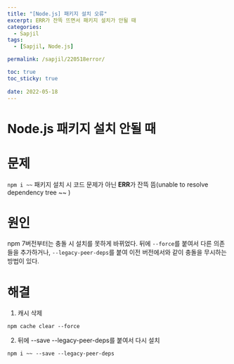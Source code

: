 ```yaml
---
title: "[Node.js] 패키지 설치 오류"
excerpt: ERR가 잔뜩 뜨면서 패키지 설치가 안될 때
categories:
  - Sapjil
tags:
  - [Sapjil, Node.js]

permalink: /sapjil/220518error/

toc: true
toc_sticky: true
 
date: 2022-05-18
---
```


# Node.js 패키지 설치 안될 때
# 문제
`npm i ~~` 패키지 설치 시 코드 문제가 아닌 **ERR**가 잔뜩 뜸(unable to resolve dependency tree ~~ )
# 원인
npm 7버전부터는 충돌 시 설치를 못하게 바뀌었다. 뒤에 `--force`를 붙여서 다른 의존들을 추가하거나, `--legacy-peer-deps`를 붙여 이전 버전에서와 같이 충돌을 무시하는 방법이 있다. 
# 해결
1. 캐시 삭제
```
npm cache clear --force
```
2. 뒤에 --save --legacy-peer-deps를 붙여서 다시 설치
```
npm i ~~ --save --legacy-peer-deps
```
